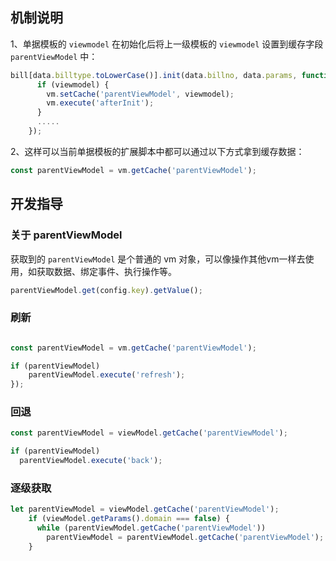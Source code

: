 <a name="Q9en9"></a>
## 机制说明

1、单据模板的 `viewmodel` 在初始化后将上一级模板的 `viewmodel` 设置到缓存字段 `parentViewModel` 中：

```javascript
bill[data.billtype.toLowerCase()].init(data.billno, data.params, function (vm, viewmeta, title) {
      if (viewmodel) {
        vm.setCache('parentViewModel', viewmodel);
        vm.execute('afterInit');
      }
      .....
    });
```

2、这样可以当前单据模板的扩展脚本中都可以通过以下方式拿到缓存数据：

```javascript
const parentViewModel = vm.getCache('parentViewModel');
```


<a name="uUEga"></a>
## 开发指导

<a name="IPuUp"></a>
### 关于 parentViewModel

获取到的 `parentViewModel` 是个普通的 vm 对象，可以像操作其他vm一样去使用，如获取数据、绑定事件、执行操作等。

```javascript
parentViewModel.get(config.key).getValue();
```
<a name="EwuqE"></a>
### 
<a name="B99Ok"></a>
### 刷新

```javascript

const parentViewModel = vm.getCache('parentViewModel');

if (parentViewModel)
	parentViewModel.execute('refresh');
});
```

<a name="YTseV"></a>
### 回退

```javascript
const parentViewModel = viewModel.getCache('parentViewModel');

if (parentViewModel)
  parentViewModel.execute('back');
```

<a name="kw8x3"></a>
### 逐级获取

```javascript
let parentViewModel = viewModel.getCache('parentViewModel');
    if (viewModel.getParams().domain === false) {
      while (parentViewModel.getCache('parentViewModel'))
        parentViewModel = parentViewModel.getCache('parentViewModel');
    }
```

<a name="ao0Wj"></a>
###